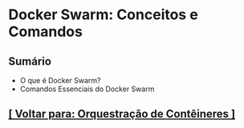 # Docker Swarm: Conceitos e Comandos

## Sumário

- O que é Docker Swarm?
- Comandos Essenciais do Docker Swarm

## [[ Voltar para: Orquestração de Contêineres ]](../orquestracao-conteineres.md#conceitos-comandos)